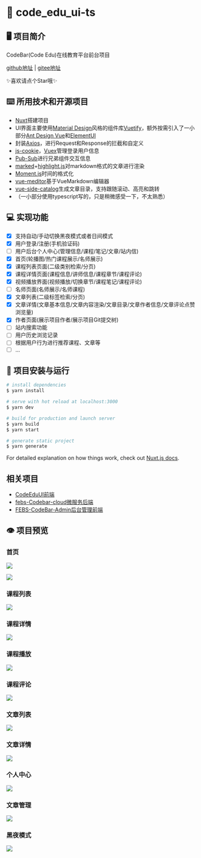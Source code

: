 # 🏫 code_edu_ui-ts

## 🖥 项目简介

CodeBar(Code Edu)在线教育平台前台项目

[github地址](https://github.com/jzhmcoo1/code_edu_ui) | [gitee地址](https://gitee.com/jzhmcoo1/code_edu_ui_new)

✨喜欢请点个Star哦✨

## ⌨️ 所用技术和开源项目

- [Nuxt](https://www.nuxtjs.cn/)搭建项目
- UI界面主要使用[Material Design](https://material.io/design)风格的组件库[Vuetify](https://vuetifyjs.com/en/)，额外按需引入了一小部分[Ant Design Vue](https://www.antdv.com/docs/vue/introduce-cn/)和[ElementUI](https://element.eleme.cn/#/zh-CN)
- 封装[Axios](https://github.com/axios/axios)，进行Request和Response的拦截和自定义
- [js-cookie](https://github.com/js-cookie/js-cookie)，[Vuex](https://vuex.vuejs.org/zh/guide/state.html)管理登录用户信息
- [Pub-Sub](https://github.com/mroderick/PubSubJS#readme)进行兄弟组件交互信息
- [marked](https://github.com/markedjs/marked)+[highlight.js](https://highlightjs.org/)对markdown格式的文章进行渲染
- [Moment.js](http://momentjs.cn/)时间的格式化
- [vue-meditor](https://github.com/zhaoxuhui1122/vue-markdown)基于VueMarkdown编辑器
- [vue-side-catalog](https://github.com/yaowei9363/vue-side-catalog)生成文章目录，支持跟随滚动、高亮和跳转
- （一小部分使用typescript写的，只是稍微感受一下，不太熟悉）

## 💻 实现功能

- [x] 支持自动/手动切换黑夜模式或者日间模式
- [x] 用户登录/注册(手机验证码)
- [ ] 用户后台个人中心(管理信息/课程/笔记/文章/站内信)
- [x] 首页(轮播图/热门课程展示/名师展示)
- [x] 课程列表页面(二级类别检索/分页)
- [x] 课程详情页面(课程信息/讲师信息/课程章节/课程评论)
- [x] 视频播放界面(视频播放/切换章节/课程笔记/课程评论)
- [ ] 名师页面(名师展示/名师课程)
- [x] 文章列表(二级标签检索/分页)
- [x] 文章详情(文章基本信息/文章内容渲染/文章目录/文章作者信息/文章评论点赞浏览量)
- [x] 作者页面(展示项目作者/展示项目Git提交树)
- [ ] 站内搜索功能
- [ ] 用户历史浏览记录
- [ ] 根据用户行为进行推荐课程、文章等
- [ ] ...

## 🔨 项目安装与运行

```bash
# install dependencies
$ yarn install

# serve with hot reload at localhost:3000
$ yarn dev

# build for production and launch server
$ yarn build
$ yarn start

# generate static project
$ yarn generate
```

For detailed explanation on how things work, check out [Nuxt.js docs](https://nuxtjs.org).

## 相关项目

- [CodeEduUI前端](https://github.com/jzhmcoo1/code_edu_ui)
- [febs-Codebar-cloud微服务后端](https://gitee.com/paradox_hyw/febs-codebar-cloud)
- [FEBS-CodeBar-Admin后台管理前端](https://gitee.com/paradox_hyw/FEBS-CodeBar-Admin)


## 👁 项目预览

### 首页

![](https://jzhmcoo1-1258918430.cos.ap-shanghai.myqcloud.com/code_edu_ui_pic/index-pic.png)

![](https://jzhmcoo1-1258918430.cos.ap-shanghai.myqcloud.com/code_edu_ui_pic/index.png)

### 课程列表

![](https://jzhmcoo1-1258918430.cos.ap-shanghai.myqcloud.com/code_edu_ui_pic/course-index.png)

### 课程详情

![](https://jzhmcoo1-1258918430.cos.ap-shanghai.myqcloud.com/code_edu_ui_pic/course-id.png)

### 课程播放

![](https://jzhmcoo1-1258918430.cos.ap-shanghai.myqcloud.com/code_edu_ui_pic/player.png)

### 课程评论

![](https://jzhmcoo1-1258918430.cos.ap-shanghai.myqcloud.com/code_edu_ui_pic/course-comment.png)

### 文章列表

![](https://jzhmcoo1-1258918430.cos.ap-shanghai.myqcloud.com/code_edu_ui_pic/article-index.png)

### 文章详情

![](https://jzhmcoo1-1258918430.cos.ap-shanghai.myqcloud.com/code_edu_ui_pic/article-id.png)

### 个人中心

![](https://jzhmcoo1-1258918430.cos.ap-shanghai.myqcloud.com/code_edu_ui_pic/ucenter-info.png)

### 文章管理

![](https://jzhmcoo1-1258918430.cos.ap-shanghai.myqcloud.com/markdown/20210430130745-ucenter-article.png)

### 黑夜模式

![](https://jzhmcoo1-1258918430.cos.ap-shanghai.myqcloud.com/code_edu_ui_pic/dark-mode.png)

